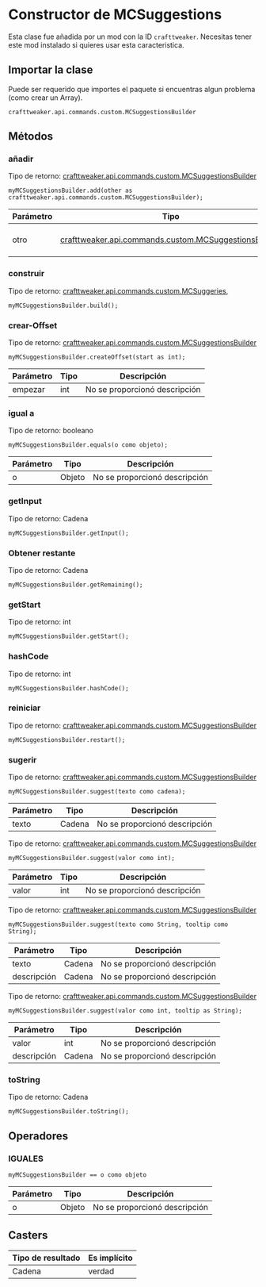 # Constructor de MCSuggestions

Esta clase fue añadida por un mod con la ID  `crafttweaker`. Necesitas tener este mod instalado si quieres usar esta caracteristica.

## Importar la clase
Puede ser requerido que importes el paquete si encuentras algun problema (como crear un Array).
```zenscript
crafttweaker.api.commands.custom.MCSuggestionsBuilder
```

## Métodos
### añadir

Tipo de retorno: [crafttweaker.api.commands.custom.MCSuggestionsBuilder](/vanilla/api/commands/custom/MCSuggestionsBuilder)

```zenscript
myMCSuggestionsBuilder.add(other as crafttweaker.api.commands.custom.MCSuggestionsBuilder);
```

| Parámetro | Tipo                                                                                                       | Descripción                   |
| --------- | ---------------------------------------------------------------------------------------------------------- | ----------------------------- |
| otro      | [crafttweaker.api.commands.custom.MCSuggestionsBuilder](/vanilla/api/commands/custom/MCSuggestionsBuilder) | No se proporcionó descripción |


### construir

Tipo de retorno: [crafttweaker.api.commands.custom.MCSuggeries,](/vanilla/api/commands/custom/MCSuggestions)

```zenscript
myMCSuggestionsBuilder.build();
```

### crear-Offset

Tipo de retorno: [crafttweaker.api.commands.custom.MCSuggestionsBuilder](/vanilla/api/commands/custom/MCSuggestionsBuilder)

```zenscript
myMCSuggestionsBuilder.createOffset(start as int);
```

| Parámetro | Tipo | Descripción                   |
| --------- | ---- | ----------------------------- |
| empezar   | int  | No se proporcionó descripción |


### igual a

Tipo de retorno: booleano

```zenscript
myMCSuggestionsBuilder.equals(o como objeto);
```

| Parámetro | Tipo   | Descripción                   |
| --------- | ------ | ----------------------------- |
| o         | Objeto | No se proporcionó descripción |


### getInput

Tipo de retorno: Cadena

```zenscript
myMCSuggestionsBuilder.getInput();
```

### Obtener restante

Tipo de retorno: Cadena

```zenscript
myMCSuggestionsBuilder.getRemaining();
```

### getStart

Tipo de retorno: int

```zenscript
myMCSuggestionsBuilder.getStart();
```

### hashCode

Tipo de retorno: int

```zenscript
myMCSuggestionsBuilder.hashCode();
```

### reiniciar

Tipo de retorno: [crafttweaker.api.commands.custom.MCSuggestionsBuilder](/vanilla/api/commands/custom/MCSuggestionsBuilder)

```zenscript
myMCSuggestionsBuilder.restart();
```

### sugerir

Tipo de retorno: [crafttweaker.api.commands.custom.MCSuggestionsBuilder](/vanilla/api/commands/custom/MCSuggestionsBuilder)

```zenscript
myMCSuggestionsBuilder.suggest(texto como cadena);
```

| Parámetro | Tipo   | Descripción                   |
| --------- | ------ | ----------------------------- |
| texto     | Cadena | No se proporcionó descripción |



Tipo de retorno: [crafttweaker.api.commands.custom.MCSuggestionsBuilder](/vanilla/api/commands/custom/MCSuggestionsBuilder)

```zenscript
myMCSuggestionsBuilder.suggest(valor como int);
```

| Parámetro | Tipo | Descripción                   |
| --------- | ---- | ----------------------------- |
| valor     | int  | No se proporcionó descripción |



Tipo de retorno: [crafttweaker.api.commands.custom.MCSuggestionsBuilder](/vanilla/api/commands/custom/MCSuggestionsBuilder)

```zenscript
myMCSuggestionsBuilder.suggest(texto como String, tooltip como String);
```

| Parámetro   | Tipo   | Descripción                   |
| ----------- | ------ | ----------------------------- |
| texto       | Cadena | No se proporcionó descripción |
| descripción | Cadena | No se proporcionó descripción |



Tipo de retorno: [crafttweaker.api.commands.custom.MCSuggestionsBuilder](/vanilla/api/commands/custom/MCSuggestionsBuilder)

```zenscript
myMCSuggestionsBuilder.suggest(valor como int, tooltip as String);
```

| Parámetro   | Tipo   | Descripción                   |
| ----------- | ------ | ----------------------------- |
| valor       | int    | No se proporcionó descripción |
| descripción | Cadena | No se proporcionó descripción |


### toString

Tipo de retorno: Cadena

```zenscript
myMCSuggestionsBuilder.toString();
```


## Operadores
### IGUALES

```zenscript
myMCSuggestionsBuilder == o como objeto
```

| Parámetro | Tipo   | Descripción                   |
| --------- | ------ | ----------------------------- |
| o         | Objeto | No se proporcionó descripción |

## Casters

| Tipo de resultado | Es implícito |
| ----------------- | ------------ |
| Cadena            | verdad       |

